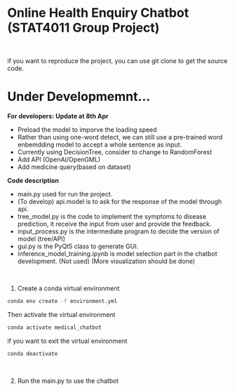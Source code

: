 # Online Health Enquiry Chatbot (STAT4011 Group Project)
<br>

if you want to reproduce the project, you can use git clone to get the source code.

# Under Developmemnt...
**For developers: Update at 8th Apr**
- Preload the model to imporve the loading speed
- Rather than using one-word detect, we can still use a pre-trained word enbemdding model to accept a whole sentence as input.
- Currently using DecisionTree, consider to change to RandomForest
- Add API (OpenAI/OpenGML)
- Add medicine query(based on dataset)

**Code description**
- main.py used for run the project.
- (To develop) api.model is to ask for the response of the model through api.
- tree_model.py is the code to implement the symptoms to disease prediction, it receive the input from user and provide the feedback.
- input_process.py is the intermediate program to decide the version of model (tree/API)
- gui.py is the PyQt5 class to generate GUI.
- inference_model_training.ipynb is model selection part in the chatbot development. (Not used) (More visualization should be done)
<br>

1. Create a conda virtual environment
```bash
conda env create -f environment.yml
```
Then activate the virtual environment
```bash
conda activate medical_chatbot
```
if you want to exit the virtual environment
```bash
conda deactivate
```
<br>

<!-- 2. Run api_generate.py to generate the GLOVE model we used in the program. The model will be prepared under the directory ./working -->

2. Run the main.py to use the chatbot

